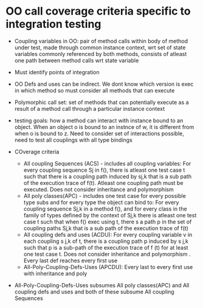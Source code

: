 # OO call coverage criteria specific to integration testing  
* Coupling variables in OO: pair of method calls within body of method under test, made through common instance context, wrt set of state variables commonly referenced by both methods, consists of atleast one path between method calls wrt state variable  
* Must identify points of integration  
* OO Defs and uses can be indirect. We dont know which version is exec in which method so must consider all methods that can execute  
* Polymorphic call set: set of methods that can potentially execute as a result of a method call through a particular instance context  
* testing goals: how a method can interact with instance bound to an object. When an object o is bound to an instnce of w, it is different from when o is bound to z. Need to consider set of interactions possible, need to test all couplings with all type bindings  
* COverage criteria  
  * All coupling Sequences (ACS) - includes all coupling variables: For every coupling sequence Sj in f(), there is atleast one test case t such that there is a coupling path induced by sj,k that is a sub path of the execution trace of f(t). Atleast one coupling path must be executed. Does not consider inheritance and polymorphism  
  * All poly classes(APC) - includes one test case for every possible type subs and for every type the object can bind to: For every coupling sequence Sj,k in a method f(), and for every class in the family of types defined by the context of Sj,k there is atleast one test case t such that when f() exec using t, there s a path p in the set of coupling paths Sj,k that is a sub path of the execution trace of f(t)  
  * All coupling defs and uses (ACDU): For every coupling variable v in each coupling s j,k of t, there is a coupling path p induced by s j,k such that p is a sub-path of the execution trace of f (t) for at least one test case t. Does not consider inheritance and polymorphism . Every last def reaches every first use  
  * All-Poly-Coupling-Defs-Uses (APCDU): Every last to every first use with inheritance and poly  
    
* All-Poly-Coupling-Defs-Uses subsumes All poly classes(APC) and All coupling defs and uses and both of these subsume All coupling Sequences  
    
